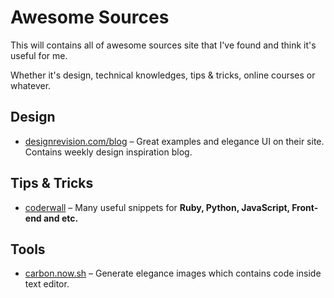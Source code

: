 # Awesome Sources

This will contains all of awesome sources site that I've found and think it's useful for me.

Whether it's design, technical knowledges, tips & tricks, online courses or whatever.

## Design

* [designrevision.com/blog](https://designrevision.com/blog) – Great examples and elegance UI on their site. Contains weekly design inspiration blog.

## Tips & Tricks

* [coderwall](https://coderwall.com) – Many useful snippets for **Ruby, Python, JavaScript, Front-end and etc.**

## Tools

* [carbon.now.sh](https://carbon.now.sh) – Generate elegance images which contains code inside text editor.
